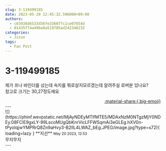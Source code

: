 ```yaml
---
slug: 3-119499185
date: 2023-05-20 12:45:32.596000+09:00
authors:
  - c03938d6533d36fe33607fc1ce07854d
  - 01435f74a49ba8a519705ad242348232
categories:
  - Jisun
tags:
  - Fan Post
---
```


# 3-119499185

<div class="post-container" markdown="1">
<div class="content-container md-sidebar__scrollwrap" markdown="1">

제가 프나 바인더를 샀는데 속지를 뭐로살지모르겠는데 알려주실 로버분 있나요?<br>참고로 크기는 30,27정도에요

</div>
</div>

<div style="text-align: right;" markdown="1">
<a href="https://weverse.io/fromis9/fanpost/3-119499185" style="text-align: right;">:material-share:{.big-emoji}</a>
</div>
---

<div class="comments-container md-sidebar__scrollwrap" markdown="1">
<div class="comment" markdown="1">
<div class='id-container' markdown="1">
![](https://phinf.wevpstatic.net/MjAyNDEyMTlfMTE5/MDAxNzM0NTgzMjY0NDEy.08FClE9gxLY-99LscoMUgQbKnrVicLFFWSqmAi3eGLEg.hXV0n-tPyoIqjwYMPRrQ8Zn9aHvy3-B2llL4LWAZ_bEg.JPEG/image.jpg?type=s72){ loading=lazy }
**<span class="artist">지선</span>** <small>May 20 2023, 12:53</small><br>
</div>
<div class='comment-body' markdown="1">
무지무지
</div>
</div>
</div>
---
